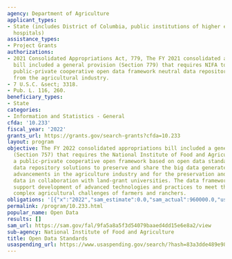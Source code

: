 ```yaml
---
agency: Department of Agriculture
applicant_types:
- State (includes District of Columbia, public institutions of higher education and
  hospitals)
assistance_types:
- Project Grants
authorizations:
- 2021 Consolidated Appropriations Act, 779, The FY 2021 consolidated appropriations
  bill included a general provision (Section 779) that requires NIFA to develop a
  public-private cooperative open data framework neutral data repository for data
  from the agricultural industry.
- 7 U.S.C. &sect; 3318.
- Pub. L. 116, 260.
beneficiary_types:
- State
categories:
- Information and Statistics - General
cfda: '10.233'
fiscal_year: '2022'
grants_url: https://grants.gov/search-grants?cfda=10.233
layout: program
objective: The FY 2022 consolidated appropriations bill included a general provision
  (Section 757) that requires the National Institute of Food and Agriculture to develop
  a public-private cooperative open framework based on open data standards for neutral
  data repository solutions to preserve and share the big data generated by technological
  advancements in the agriculture industry and for the preservation and curation of
  data in collaboration with land-grant universities. The data framework would eventually
  support development of advanced technologies and practices to meet the increasingly
  complex agricultural challenges of farmers and ranchers.
obligations: '[{"x":"2022","sam_estimate":0.0,"sam_actual":960000.0,"usa_spending_actual":960000.0},{"x":"2023","sam_estimate":920000.0,"sam_actual":0.0,"usa_spending_actual":957350.0},{"x":"2024","sam_estimate":0.0,"sam_actual":0.0,"usa_spending_actual":0.0}]'
permalink: /program/10.233.html
popular_name: Open Data
results: []
sam_url: https://sam.gov/fal/9fa5a8a5f3d54079baaed4dd15e6e8a2/view
sub-agency: National Institute of Food and Agriculture
title: Open Data Standards
usaspending_url: https://www.usaspending.gov/search/?hash=83a3dde489e982e6c8d2e44c7a9beb6f
---
```

